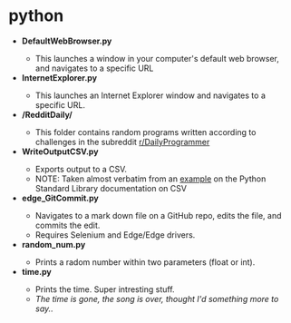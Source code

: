 # python

<ul>
  <li><b>DefaultWebBrowser.py</b></li>
    <ul><li>This launches a window in your computer's default web browser, and navigates to a specific URL</li></ul>
  <li><b>InternetExplorer.py</b></li>
    <ul><li>This launches an Internet Explorer window and navigates to a specific URL.</li></ul>
  <li><b>/RedditDaily/</b></li>
    <ul><li>This folder contains random programs written according to challenges in the subreddit <a href="https://www.reddit.com/r/dailyprogrammer/">r/DailyProgrammer</a></li></ul>
  <li><b>WriteOutputCSV.py</b></li>
    <ul>
      <li>Exports output to a CSV.</li>
      <li>NOTE: Taken almost verbatim from an <a href="https://docs.python.org/2/library/csv.html">example</a> on the Python Standard Library documentation on CSV </li>
  </ul> 
  <li><b>edge_GitCommit.py</b></li>
    <ul>
      <li>Navigates to a mark down file on a GitHub repo, edits the file, and commits the edit.</li>
      <li>Requires Selenium and Edge/Edge drivers.</li>
  </ul>
 <li><b>random_num.py</b></li>
    <ul>
      <li>Prints a radom number within two parameters (float or int).</li>
  </ul> 
  <li><b>time.py</b></li>
    <ul>
      <li>Prints the time. Super intresting stuff.</li>
      <li><i>The time is gone, the song is over, thought I'd something more to say..</i></li>
  </ul>
</ul>
